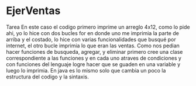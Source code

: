 # EjerVentas
Tarea
En este caso el codigo primero imprime un arreglo 4x12, como lo pide ahi, yo lo hice con dos bucles for en donde uno me imprimia la parte de arriba y el costado, lo hice con varias funcionalidades que busqué por internet, el otro bucle imprimia lo que eran las ventas. Como nos pedian hacer funciones de busqueda, agregar, y eliminar primero cree una clase correspondiente a las funciones y en cada uno atraves de condiciones y con funciones del lenguaje logre hacer que se guaden en una variable y luego lo imprimia. En java es lo mismo solo que cambia un poco la estructura del codigo y la sintaxis.
